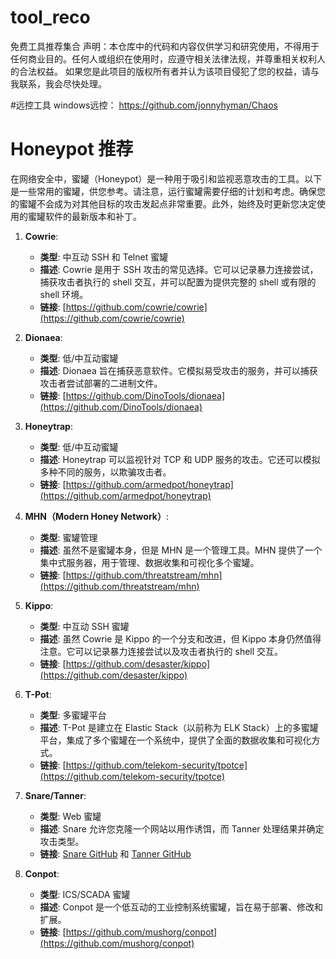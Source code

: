 # tool_reco
免费工具推荐集合
声明：本仓库中的代码和内容仅供学习和研究使用，不得用于任何商业目的。任何人或组织在使用时，应遵守相关法律法规，并尊重相关权利人的合法权益。
如果您是此项目的版权所有者并认为该项目侵犯了您的权益，请与我联系，我会尽快处理。

#远控工具
windows远控：
https://github.com/jonnyhyman/Chaos

# Honeypot 推荐

在网络安全中，蜜罐（Honeypot）是一种用于吸引和监视恶意攻击的工具。以下是一些常用的蜜罐，供您参考。请注意，运行蜜罐需要仔细的计划和考虑。确保您的蜜罐不会成为对其他目标的攻击发起点非常重要。此外，始终及时更新您决定使用的蜜罐软件的最新版本和补丁。

1. **Cowrie**:
   - **类型**: 中互动 SSH 和 Telnet 蜜罐
   - **描述**: Cowrie 是用于 SSH 攻击的常见选择。它可以记录暴力连接尝试，捕获攻击者执行的 shell 交互，并可以配置为提供完整的 shell 或有限的 shell 环境。
   - **链接**: [https://github.com/cowrie/cowrie](https://github.com/cowrie/cowrie)

2. **Dionaea**:
   - **类型**: 低/中互动蜜罐
   - **描述**: Dionaea 旨在捕获恶意软件。它模拟易受攻击的服务，并可以捕获攻击者尝试部署的二进制文件。
   - **链接**: [https://github.com/DinoTools/dionaea](https://github.com/DinoTools/dionaea)

3. **Honeytrap**:
   - **类型**: 低/中互动蜜罐
   - **描述**: Honeytrap 可以监视针对 TCP 和 UDP 服务的攻击。它还可以模拟多种不同的服务，以欺骗攻击者。
   - **链接**: [https://github.com/armedpot/honeytrap](https://github.com/armedpot/honeytrap)

4. **MHN（Modern Honey Network）**:
   - **类型**: 蜜罐管理
   - **描述**: 虽然不是蜜罐本身，但是 MHN 是一个管理工具。MHN 提供了一个集中式服务器，用于管理、数据收集和可视化多个蜜罐。
   - **链接**: [https://github.com/threatstream/mhn](https://github.com/threatstream/mhn)

5. **Kippo**:
   - **类型**: 中互动 SSH 蜜罐
   - **描述**: 虽然 Cowrie 是 Kippo 的一个分支和改进，但 Kippo 本身仍然值得注意。它可以记录暴力连接尝试以及攻击者执行的 shell 交互。
   - **链接**: [https://github.com/desaster/kippo](https://github.com/desaster/kippo)

6. **T-Pot**:
   - **类型**: 多蜜罐平台
   - **描述**: T-Pot 是建立在 Elastic Stack（以前称为 ELK Stack）上的多蜜罐平台，集成了多个蜜罐在一个系统中，提供了全面的数据收集和可视化方式。
   - **链接**: [https://github.com/telekom-security/tpotce](https://github.com/telekom-security/tpotce)

7. **Snare/Tanner**:
   - **类型**: Web 蜜罐
   - **描述**: Snare 允许您克隆一个网站以用作诱饵，而 Tanner 处理结果并确定攻击类型。
   - **链接**: [Snare GitHub](https://github.com/mushorg/snare) 和 [Tanner GitHub](https://github.com/mushorg/tanner)

8. **Conpot**:
   - **类型**: ICS/SCADA 蜜罐
   - **描述**: Conpot 是一个低互动的工业控制系统蜜罐，旨在易于部署、修改和扩展。
   - **链接**: [https://github.com/mushorg/conpot](https://github.com/mushorg/conpot)


